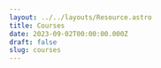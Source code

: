 ```yaml
---
layout: ../../layouts/Resource.astro
title: Courses
date: 2023-09-02T00:00:00.000Z
draft: false
slug: courses
---
```

